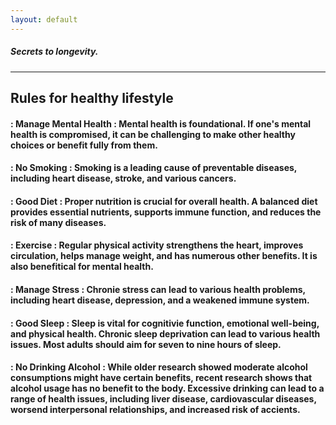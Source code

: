 ```yaml
---
layout: default
---
```

##### Secrets to longevity.
------------------
## Rules for healthy lifestyle

#### : **Manage Mental Health** : Mental health is foundational. If one's mental health is compromised, it can be challenging to make other healthy choices or benefit fully from them.
#### : **No Smoking** : Smoking is a leading cause of preventable diseases, including heart disease, stroke, and various cancers.
#### : **Good Diet** : Proper nutrition is crucial for overall health. A balanced diet provides essential nutrients, supports immune function, and reduces the risk of many diseases.
#### : **Exercise** : Regular physical activity strengthens the heart, improves circulation, helps manage weight, and has numerous other benefits. It is also benefitical for mental health.
#### : **Manage Stress** : Chronie stress can lead to various health problems, including heart disease, depression, and a weakened immune system.  
#### : **Good Sleep** : Sleep is vital for cognitivie function, emotional well-being, and physical health. Chronic sleep deprivation can lead to various health issues. Most adults should aim for seven to nine hours of sleep.
#### : **No Drinking Alcohol** : While older research showed moderate alcohol consumptions might have certain benefits, recent research shows that alcohol usage has no benefit to the body. Excessive drinking can lead to a range of health issues, including liver disease, cardiovascular diseases, worsend interpersonal relationships, and increased risk of accients. 




